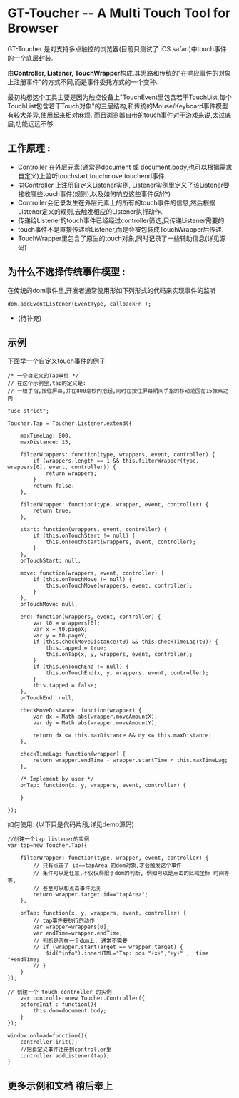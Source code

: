 GT-Toucher -- A Multi Touch Tool for Browser
=========================

GT-Toucher 是对支持多点触控的浏览器(目前只测试了 iOS safari)中touch事件的一个底层封装.

由**Controller, Listener, TouchWrapper**构成.其思路和传统的"在响应事件的对象上注册事件"的方式不同,而是事件委托方式的一个变种.

最初构想这个工具主要是因为触控设备上"TouchEvent里包含若干TouchList,每个TouchList包含若干Touch对象"的三层结构,和传统的Mouse/Keyboard事件模型有较大差异,使用起来相对麻烦.
而且浏览器自带的touch事件对于游戏来说,太过底层,功能远远不够.



工作原理 : 
---------------------
* Controller 在外层元素(通常是document 或 document.body,也可以根据需求自定义)上监听touchstart touchmove touchend事件.
* 向Controller 上注册自定义Listener实例, Listener实例里定义了该Listener要接收哪些touch事件(规则),以及如何响应这些事件(动作)
* Controller会记录发生在外层元素上的所有的touch事件的信息,然后根据Listener定义的规则,去触发相应的Listener执行动作.
* 传递给Listener的touch事件已经经过controller筛选,只传递Listener需要的
* touch事件不是直接传递给Listener,而是会被包装成TouchWrapper后传递.
* TouchWrapper里包含了原生的touch对象,同时记录了一些辅助信息(详见源码)


为什么不选择传统事件模型 : 
---------------------
在传统的dom事件里,开发者通常使用形如下列形式的代码来实现事件的监听

	dom.addEventListener(EventType, callbackFn );


* (待补充)



示例
-----------------
下面举一个自定义touch事件的例子


	/* 一个自定义的Tap事件 */
	// 在这个示例里,tap的定义是: 
	// 一根手指,按住屏幕,并在800毫秒内抬起,同时在按住屏幕期间手指的移动范围在15像素之内

    "use strict";

    Toucher.Tap = Toucher.Listener.extend({

        maxTimeLag: 800,
        maxDistance: 15,

        filterWrappers: function(type, wrappers, event, controller) {
            if (wrappers.length == 1 && this.filterWrapper(type, wrappers[0], event, controller)) {
                return wrappers;
            }
            return false;
        },

        filterWrapper: function(type, wrapper, event, controller) {
            return true;
        },

        start: function(wrappers, event, controller) {
            if (this.onTouchStart != null) {
                this.onTouchStart(wrappers, event, controller);
            }
        },
        onTouchStart: null,

        move: function(wrappers, event, controller) {
            if (this.onTouchMove != null) {
                this.onTouchMove(wrappers, event, controller);
            }
        },
        onTouchMove: null,

        end: function(wrappers, event, controller) {
            var t0 = wrappers[0];
            var x = t0.pageX;
            var y = t0.pageY;
            if (this.checkMoveDistance(t0) && this.checkTimeLag(t0)) {
                this.tapped = true;
                this.onTap(x, y, wrappers, event, controller);
            }
            if (this.onTouchEnd != null) {
                this.onTouchEnd(x, y, wrappers, event, controller);
            }
            this.tapped = false;
        },
        onTouchEnd: null,

        checkMoveDistance: function(wrapper) {
            var dx = Math.abs(wrapper.moveAmountX);
            var dy = Math.abs(wrapper.moveAmountY);

            return dx <= this.maxDistance && dy <= this.maxDistance;
        },

        checkTimeLag: function(wrapper) {
            return wrapper.endTime - wrapper.startTime < this.maxTimeLag;
        },

        /* Implement by user */
        onTap: function(x, y, wrappers, event, controller) {

        }

    });



	
如何使用: (以下只是代码片段,详见demo源码)

    //创建一个tap listener的实例
    var tap=new Toucher.Tap({

        filterWrapper: function(type, wrapper, event, controller) {
            // 只有点击了 id==tapArea 的dom对象,才会触发这个事件
            // 条件可以是任意,不仅仅局限于dom的判断, 例如可以是点击的区域坐标 时间等等,
            // 甚至可以和点击事件无关
            return wrapper.target.id=="tapArea";
        },

        onTap: function(x, y, wrappers, event, controller) {
            // tap事件要执行的动作
            var wrapper=wrappers[0];
            var endTime=wrapper.endTime;
            // 判断是否在一个dom上, 通常不需要
            // if (wrapper.startTarget == wrapper.target) {
                $id("info").innerHTML="Tap: pos "+x+","+y+" ,  time "+endTime;
            // }
        }
    });

    // 创建一个 touch controller 的实例
        var controller=new Toucher.Controller({
        beforeInit : function(){
            this.dom=document.body;
        }
    });

    window.onload=function(){
        controller.init();
        //把自定义事件注册到controller里
        controller.addListener(tap);
    }
	


更多示例和文档 稍后奉上
--------------------



